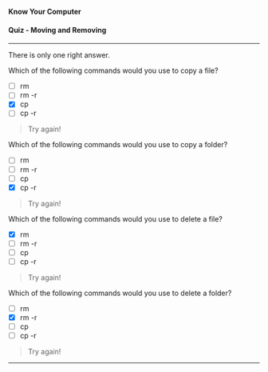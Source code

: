 **Know Your Computer**

#### Quiz - Moving and Removing

---

There is only one right answer.

Which of the following commands would you use to copy a file?
  - [ ] rm
  - [ ] rm -r
  - [x] cp
  - [ ] cp -r

> Try again!

Which of the following commands would you use to copy a folder?
  - [ ] rm
  - [ ] rm -r
  - [ ] cp
  - [x] cp -r

> Try again!

Which of the following commands would you use to delete a file?
  - [x] rm
  - [ ] rm -r
  - [ ] cp
  - [ ] cp -r

> Try again!

Which of the following commands would you use to delete a folder?
  - [ ] rm
  - [x] rm -r
  - [ ] cp
  - [ ] cp -r

> Try again!

---
